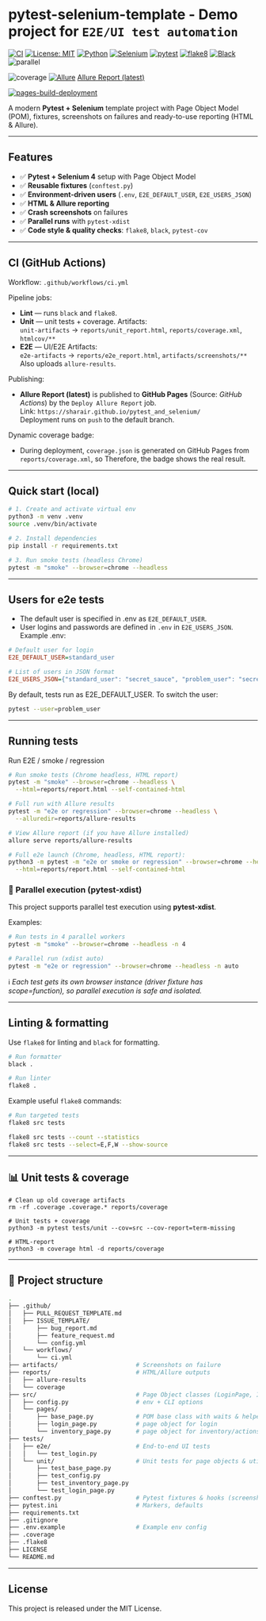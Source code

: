 # pytest-selenium-template - Demo project for `E2E/UI test automation`
[![CI](https://github.com/SharaiR/pytest_and_selenium/actions/workflows/ci.yml/badge.svg?branch=main)](https://github.com/SharaiR/pytest_and_selenium/actions/workflows/ci.yml)
[![License: MIT](https://img.shields.io/badge/License-MIT-yellow.svg)](LICENSE)
[![Python](https://img.shields.io/badge/python-3.13%2B-blue.svg)](https://www.python.org/downloads/)
[![Selenium](https://img.shields.io/pypi/v/selenium.svg?label=selenium)](https://pypi.org/project/selenium/)
[![pytest](https://img.shields.io/badge/tested_with-pytest-green.svg)](https://docs.pytest.org/)
[![flake8](https://img.shields.io/badge/lint-flake8-lightgrey.svg)](https://flake8.pycqa.org/)
[![Black](https://img.shields.io/badge/code%20style-black-000000.svg)](https://black.readthedocs.io/)
![parallel](https://img.shields.io/badge/parallel-pytest--xdist-yellowgreen)

![coverage](https://img.shields.io/endpoint?url=https://sharair.github.io/pytest_and_selenium/coverage.json)
[![Allure](https://img.shields.io/badge/report-Allure-ff69b4)](https://sharair.github.io/pytest_and_selenium/)
[Allure Report (latest)](https://sharair.github.io/pytest_and_selenium/)

[![pages-build-deployment](https://github.com/SharaiR/pytest_and_selenium/actions/workflows/pages/pages-build-deployment/badge.svg)](https://github.com/SharaiR/pytest_and_selenium/actions/workflows/pages/pages-build-deployment)

A modern **Pytest + Selenium** template project with Page Object Model (POM), fixtures, screenshots on failures and ready-to-use reporting (HTML & Allure).

---

## Features
- ✅ **Pytest + Selenium 4** setup with Page Object Model
- ✅ **Reusable fixtures** (`conftest.py`)
- ✅ **Environment-driven users** (`.env`, `E2E_DEFAULT_USER`, `E2E_USERS_JSON`)
- ✅ **HTML & Allure reporting**
- ✅ **Crash screenshots** on failures
- ✅ **Parallel runs** with `pytest-xdist`
- ✅ **Code style & quality checks**: `flake8`, `black`, `pytest-cov`

---

## CI (GitHub Actions)

Workflow: `.github/workflows/ci.yml`

Pipeline jobs:
- **Lint** — runs `black` and `flake8`.
- **Unit** — unit tests + coverage. Artifacts:  
  `unit-artifacts` → `reports/unit_report.html`, `reports/coverage.xml`, `htmlcov/**`
- **E2E** — UI/E2E Artifacts:  
  `e2e-artifacts` → `reports/e2e_report.html`, `artifacts/screenshots/**`  
  Also uploads `allure-results`.

Publishing:
- **Allure Report (latest)** is published to **GitHub Pages** (Source: *GitHub Actions*) by the `Deploy Allure Report` job.  
  Link: `https://sharair.github.io/pytest_and_selenium/`  
  Deployment runs on `push` to the default branch.

Dynamic coverage badge:
- During deployment, `coverage.json` is generated on GitHub Pages from `reports/coverage.xml`, so Therefore, the badge shows the real result.
  
---

## Quick start (local)
```bash
# 1. Create and activate virtual env
python3 -m venv .venv
source .venv/bin/activate

# 2. Install dependencies
pip install -r requirements.txt

# 3. Run smoke tests (headless Chrome)
pytest -m "smoke" --browser=chrome --headless
```

---

## Users for e2e tests
- The default user is specified in .env as `E2E_DEFAULT_USER`.
- User logins and passwords are defined in `.env` in `E2E_USERS_JSON`.
Example .env:
```ini
# Default user for login
E2E_DEFAULT_USER=standard_user

# List of users in JSON format
E2E_USERS_JSON={"standard_user": "secret_sauce", "problem_user": "secret_sauce"}
```

By default, tests run as E2E_DEFAULT_USER.
To switch the user:
```bash
pytest --user=problem_user
```

---

## Running tests
Run E2E / smoke / regression
```bash
# Run smoke tests (Chrome headless, HTML report)
pytest -m "smoke" --browser=chrome --headless \
  --html=reports/report.html --self-contained-html

# Full run with Allure results
pytest -m "e2e or regression" --browser=chrome --headless \
  --alluredir=reports/allure-results

# View Allure report (if you have Allure installed)
allure serve reports/allure-results

# Full e2e launch (Chrome, headless, HTML report):
python3 -m pytest -m "e2e or smoke or regression" --browser=chrome --headless \
  --html=reports/report.html --self-contained-html
```

### 🔀 Parallel execution (pytest-xdist)

This project supports parallel test execution using **pytest-xdist**.

Examples:
```bash
# Run tests in 4 parallel workers
pytest -m "smoke" --browser=chrome --headless -n 4

# Parallel run (xdist auto)
pytest -m "e2e or regression" --browser=chrome --headless -n auto
```

ℹ️ _Each test gets its own browser instance (driver fixture has scope=function), so parallel execution is safe and isolated._

---

## Linting & formatting
Use `flake8` for linting and `black` for formatting.
```bash
# Run formatter
black .

# Run linter
flake8 .
```

Example useful `flake8` commands:
```bash
# Run targeted tests
flake8 src tests

flake8 src tests --count --statistics
flake8 src tests --select=E,F,W --show-source
```

---

## 📊 Unit tests & coverage
```bush
# Clean up old coverage artifacts
rm -rf .coverage .coverage.* reports/coverage

# Unit tests + coverage
python3 -m pytest tests/unit --cov=src --cov-report=term-missing

# HTML-report
python3 -m coverage html -d reports/coverage
```

---

## 📂 Project structure
```bash
.
├── .github/
│   ├── PULL_REQUEST_TEMPLATE.md
│   ├── ISSUE_TEMPLATE/
│       ├── bug_report.md
│       ├── feature_request.md
│       └── config.yml
│   └── workflows/
│       └── ci.yml
├── artifacts/                      # Screenshots on failure
├── reports/                        # HTML/Allure outputs
│   ├── allure-results
│   └── coverage
├── src/                            # Page Object classes (LoginPage, InventoryPage, BasePage, etc.)
│   ├── config.py                   # env + CLI options
│   └── pages/
│       ├── base_page.py            # POM base class with waits & helpers
│       ├── login_page.py           # page object for login
│       └── inventory_page.py       # page object for inventory/actions
├── tests/
│   ├── e2e/                        # End-to-end UI tests
│   │   └── test_login.py
│   └── unit/                       # Unit tests for page objects & utils
│       ├── test_base_page.py
│       ├── test_config.py
│       ├── test_inventory_page.py
│       └── test_login_page.py
├── conftest.py                     # Pytest fixtures & hooks (screenshots, driver)
├── pytest.ini                      # Markers, defaults
├── requirements.txt
├── .gitignore
├── .env.example                    # Example env config
├── .coverage
├── .flake8
├── LICENSE
└── README.md
```

---

## License
This project is released under the MIT License.
